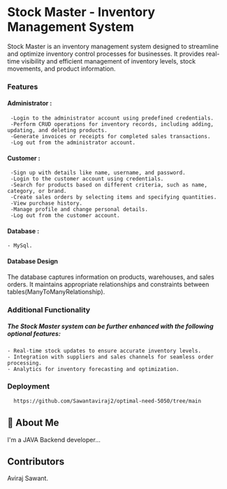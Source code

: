 # Stock Master - Inventory Management System

Stock Master is an inventory management system designed to streamline and optimize inventory control processes for businesses. It provides real-time visibility and efficient management of inventory levels, stock movements, and product information.


### Features

#### Administrator : 

     -Login to the administrator account using predefined credentials.
     -Perform CRUD operations for inventory records, including adding, updating, and deleting products.
     -Generate invoices or receipts for completed sales transactions.
     -Log out from the administrator account.

#### Customer : 

     -Sign up with details like name, username, and password.
     -Login to the customer account using credentials.
     -Search for products based on different criteria, such as name, category, or brand.
     -Create sales orders by selecting items and specifying quantities.
     -View purchase history.
     -Manage profile and change personal details.
     -Log out from the customer account.

#### Database :
    - MySql. 


#### Database Design
The database captures information on products, warehouses, and sales orders. It maintains appropriate relationships and constraints between tables(ManyToManyRelationship).



### Additional Functionality
##### The Stock Master system can be further enhanced with the following optional features:

    - Real-time stock updates to ensure accurate inventory levels.
    - Integration with suppliers and sales channels for seamless order processing.
    - Analytics for inventory forecasting and optimization.
### Deployment



```bash
  https://github.com/Sawantaviraj2/optimal-need-5050/tree/main
```


## 🚀 About Me
I'm a JAVA Backend developer...


## Contributors
Aviraj Sawant.
